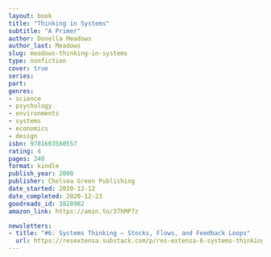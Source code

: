 ```yaml
---
layout: book
title: "Thinking in Systems"
subtitle: "A Primer"
author: Donella Meadows
author_last: Meadows
slug: meadows-thinking-in-systems
type: nonfiction
cover: true
series: 
part: 
genres:
- science
- psychology
- environments
- systems
- economics
- design
isbn: 9781603580557
rating: 4
pages: 240
format: kindle
publish_year: 2008
publisher: Chelsea Green Publishing
date_started: 2020-12-12
date_completed: 2020-12-23
goodreads_id: 3828902
amazon_link: https://amzn.to/37hMP7z

newsletters:
- title: "#6: Systems Thinking — Stocks, Flows, and Feedback Loops"
  url: https://resextensa.substack.com/p/res-extensa-6-systems-thinking-stocks
---
```

